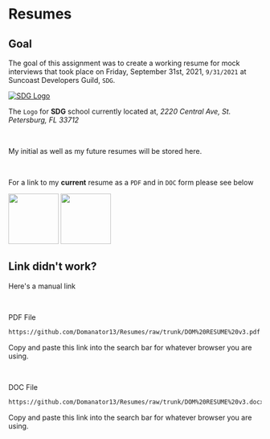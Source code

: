 # Resumes

## Goal

The goal of this assignment was to create a working resume for mock interviews that took place on Friday, September 31st, 2021, `9/31/2021` at Suncoast Developers Guild, `SDG`.

<a alt="SDG Logo" href="https://suncoast.io"><img alt="SDG Logo" src="https://suncoast.io/brand/banner.svg"/></a>

The `Logo` for **SDG** school currently located at, _2220 Central Ave, St. Petersburg, FL 33712_

<br />

My initial as well as my future resumes will be stored here.

<br />

For a link to my **current** resume as a `PDF` and in `DOC` form please see below

<a href="https://github.com/Domanator13/Resumes/raw/trunk/DOM%20RESUME%20v3.pdf"><img src="https://cdn-icons-png.flaticon.com/512/337/337946.png" width="100"/></a>
<a href="https://github.com/Domanator13/Resumes/raw/trunk/DOM%20RESUME%20v3.docx"><img src="https://cdn-icons-png.flaticon.com/512/337/337932.png" width="100"/></a>

## Link didn't work?

Here's a manual link

<br />

PDF File

```html
https://github.com/Domanator13/Resumes/raw/trunk/DOM%20RESUME%20v3.pdf
```
Copy and paste this link into the search bar for whatever browser you are using.

<br />

DOC File

```html
https://github.com/Domanator13/Resumes/raw/trunk/DOM%20RESUME%20v3.docx
```
Copy and paste this link into the search bar for whatever browser you are using.
